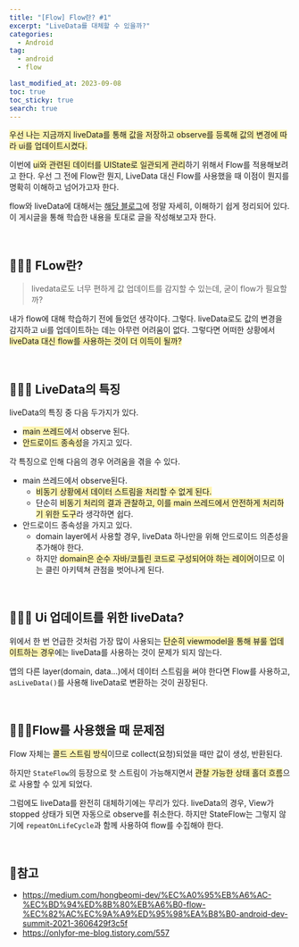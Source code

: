 ```yaml
---
title: "[Flow] Flow란? #1"
excerpt: "LiveData를 대체할 수 있을까?"
categories:
  - Android
tag:
  - android
  - flow

last_modified_at: 2023-09-08
toc: true
toc_sticky: true
search: true
---
```

<span style = "background-color:#fff5b1">
우선 나는 지금까지 liveData를 통해 값을 저장하고 observe를 등록해 값의 변경에 따라 ui를 업데이트시켰다.

이번에 <span style = "background-color:#fff5b1">ui와 관련된 데이터를 UIState로 일관되게 관리</span>하기 위해서 Flow를 적용해보려고 한다. 우선 그 전에 Flow란 뭔지, LiveData 대신 Flow를 사용했을 때 이점이 뭔지를 명확히 이해하고 넘어가고자 한다.

flow와 liveData에 대해서는 [해당 블로그](https://onlyfor-me-blog.tistory.com/557)에 정말 자세히, 이해하기 쉽게 정리되어 있다. 이 게시글을 통해 학습한 내용을 토대로 글을 작성해보고자 한다.

<br>

## 👩🏻‍💻 FLow란?

> livedata로도 너무 편하게 값 업데이트를 감지할 수 있는데, 굳이 flow가 필요할까?

내가 flow에 대해 학습하기 전에 들었던 생각이다. 그렇다. liveData로도 값의 변경을 감지하고 ui를 업데이트하는 데는 아무런 어려움이 없다. 그렇다면 어떠한 상황에서 <span style = "background-color:#fff5b1">liveData 대신 flow를 사용하는 것이 더 이득이 될까?</span>

<br>

## 👩🏻‍💻 LiveData의 특징

liveData의 특징 중 다음 두가지가 있다.
- <span style = "background-color:#fff5b1">main 쓰레드</span>에서 observe 된다.
- <span style = "background-color:#fff5b1">안드로이드 종속성</span>을 가지고 있다.

각 특징으로 인해 다음의 경우 어려움을 겪을 수 있다.
- main 쓰레드에서 observe된다.
  - <span style = "background-color:#fff5b1">비동기 상황에서 데이터 스트림을 처리할 수 없게 된다.</span>
  - 단순히 <span style = "background-color:#fff5b1">비동기 처리의 결과 관찰하고, 이를 main 쓰레드에서 안전하게 처리하기 위한 도구</span>라 생각하면 쉽다.
- 안드로이드 종속성을 가지고 있다.
  - domain layer에서 사용할 경우, liveData 하나만을 위해 안드로이드 의존성을 추가해야 한다.
  - 하지만 <span style = "background-color:#fff5b1">domain은 순수 자바/코틀린 코드로 구성되어야 하는 레이어</span>이므로 이는 클린 아키텍쳐 관점을 벗어나게 된다.

<br>

## 👩🏻‍💻 Ui 업데이트를 위한 liveData?

위에서 한 번 언급한 것처럼 가장 많이 사용되는 <span style = "background-color:#fff5b1">단순히 viewmodel을 통해 뷰룰 업데이트하는 경우</span>에는 liveData를 사용하는 것이 문제가 되지 않는다.

앱의 다른 layer(domain, data...)에서 데이터 스트림을 써야 한다면 Flow를 사용하고, `asLiveData()`를 사용해 liveData로 변환하는 것이 권장된다.


<br>

## 👩🏻‍💻Flow를 사용했을 때 문제점

Flow 자체는 <span style = "background-color:#fff5b1">콜드 스트림 방식</span>이므로 collect(요청)되었을 때만 값이 생성, 반환된다.

하지만 `StateFlow`의 등장으로 핫 스트림이 가능해지면서 <span style = "background-color:#fff5b1">관찰 가능한 상태 홀더 흐름</span>으로 사용할 수 있게 되었다.

그럼에도 liveData를 완전히 대체하기에는 무리가 있다. liveData의 경우, View가 stopped 상태가 되면 자동으로 observe를 취소한다. 하지만 StateFlow는 그렇지 않기에 `repeatOnLifeCycle`과 함께 사용하여 flow를 수집해야 한다.

<br>

## 📃참고
* <https://medium.com/hongbeomi-dev/%EC%A0%95%EB%A6%AC-%EC%BD%94%ED%8B%80%EB%A6%B0-flow-%EC%82%AC%EC%9A%A9%ED%95%98%EA%B8%B0-android-dev-summit-2021-3606429f3c5f>
* <https://onlyfor-me-blog.tistory.com/557>